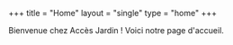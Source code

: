 +++
title = "Home"
layout = "single"
type = "home"
+++

Bienvenue chez Accès Jardin ! Voici notre page d'accueil.